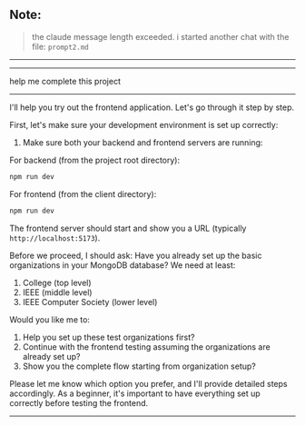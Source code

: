 ## Note:
>the claude message length exceeded. 
i started another chat with the file:
`prompt2.md`


--------------------
---------------------

help me complete this project

------------------------------

I'll help you try out the frontend application. Let's go through it step by step.

First, let's make sure your development environment is set up correctly:

1. Make sure both your backend and frontend servers are running:

For backend (from the project root directory):
```bash
npm run dev
```

For frontend (from the client directory):
```bash
npm run dev
```

The frontend server should start and show you a URL (typically `http://localhost:5173`).

Before we proceed, I should ask: Have you already set up the basic organizations in your MongoDB database? We need at least:
1. College (top level)
2. IEEE (middle level)
3. IEEE Computer Society (lower level)

Would you like me to:
1. Help you set up these test organizations first?
2. Continue with the frontend testing assuming the organizations are already set up?
3. Show you the complete flow starting from organization setup?

Please let me know which option you prefer, and I'll provide detailed steps accordingly. As a beginner, it's important to have everything set up correctly before testing the frontend.

------------------------------------------------------


